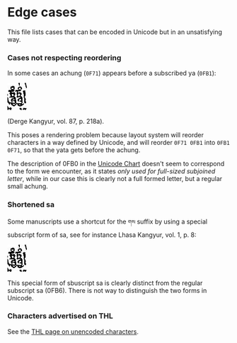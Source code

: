 # Edge cases

This file lists cases that can be encoded in Unicode but in an unsatisfying way.

### Cases not respecting reordering

In some cases an achung (`0F71`) appears before a subscribed ya (`0FB1`):

![0FB0 0FB1](images/0fb00fb1.png?raw=true)

(Derge Kangyur, vol. 87, p. 218a). 

This poses a rendering problem because layout system will reorder characters in a way defined by Unicode, and will reorder `0F71 0FB1` into `0FB1 0F71`, so that the yata gets before the achung. 

The description of 0FB0 in the [Unicode Chart](https://unicode.org/charts/PDF/U0F00.pdf) doesn't seem to correspond to the form we encounter, as it states *only used for full-sized subjoined letter*, while in our case this is clearly not a full formed letter, but a regular small achung.

### Shortened sa

Some manuscripts use a shortcut for the `གས` suffix by using a special subscript form of sa, see for instance Lhasa Kangyur, vol. 1, p. 8:

![0FB0 0FB1](images/0fb00fb1.png?raw=true)

This special form of sbuscript sa is clearly distinct from the regular subscript sa (0FB6). There is not way to distinguish the two forms in Unicode.

### Characters advertised on THL

See the [THL page on unencoded characters](http://www.thlib.org/reference/transliteration/#!essay=/thl/ewts/7/).